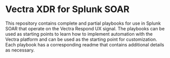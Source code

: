 # Vectra XDR for Splunk SOAR
This repository contains complete and partial playbooks for use in Splunk SOAR that operate on the Vectra Respond UX signal.
The playbooks can be used as starting points to learn how to implement automation with the Vectra platform and can be used as the starting point for customization.
Each playbook has a corresponding readme that contains additional details as necessary.




